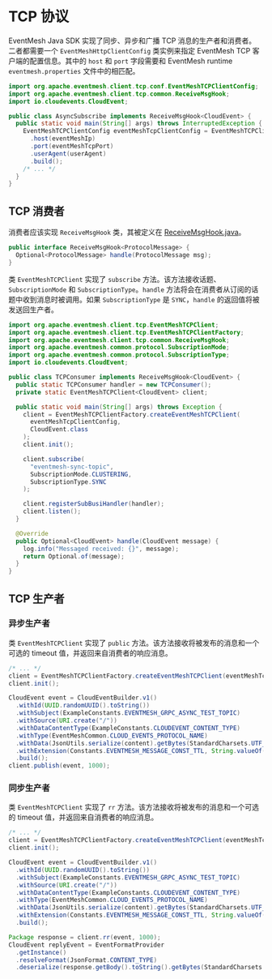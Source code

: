 # TCP 协议

EventMesh Java SDK 实现了同步、异步和广播 TCP 消息的生产者和消费者。 二者都需要一个 `EventMeshHttpClientConfig` 类实例来指定 EventMesh TCP 客户端的配置信息。其中的 `host` 和 `port` 字段需要和 EventMesh runtime `eventmesh.properties` 文件中的相匹配。

```java
import org.apache.eventmesh.client.tcp.conf.EventMeshTCPClientConfig;
import org.apache.eventmesh.client.tcp.common.ReceiveMsgHook;
import io.cloudevents.CloudEvent;

public class AsyncSubscribe implements ReceiveMsgHook<CloudEvent> {
  public static void main(String[] args) throws InterruptedException {
    EventMeshTCPClientConfig eventMeshTcpClientConfig = EventMeshTCPClientConfig.builder()
      .host(eventMeshIp)
      .port(eventMeshTcpPort)
      .userAgent(userAgent)
      .build();
    /* ... */
  }
}
```

## TCP 消费者

消费者应该实现 `ReceiveMsgHook` 类，其被定义在 [ReceiveMsgHook.java](https://github.com/apache/eventmesh/blob/master/eventmesh-sdk-java/src/main/java/org/apache/eventmesh/client/tcp/common/ReceiveMsgHook.java)。

```java
public interface ReceiveMsgHook<ProtocolMessage> {
  Optional<ProtocolMessage> handle(ProtocolMessage msg);
}
```

类 `EventMeshTCPClient` 实现了 `subscribe` 方法。该方法接收话题、`SubscriptionMode` 和 `SubscriptionType`。`handle` 方法将会在消费者从订阅的话题中收到消息时被调用。如果 `SubscriptionType` 是 `SYNC`，`handle` 的返回值将被发送回生产者。

```java
import org.apache.eventmesh.client.tcp.EventMeshTCPClient;
import org.apache.eventmesh.client.tcp.EventMeshTCPClientFactory;
import org.apache.eventmesh.client.tcp.common.ReceiveMsgHook;
import org.apache.eventmesh.common.protocol.SubscriptionMode;
import org.apache.eventmesh.common.protocol.SubscriptionType;
import io.cloudevents.CloudEvent;

public class TCPConsumer implements ReceiveMsgHook<CloudEvent> {
  public static TCPConsumer handler = new TCPConsumer();
  private static EventMeshTCPClient<CloudEvent> client;

  public static void main(String[] args) throws Exception {
    client = EventMeshTCPClientFactory.createEventMeshTCPClient(
      eventMeshTcpClientConfig,
      CloudEvent.class
    );
    client.init();

    client.subscribe(
      "eventmesh-sync-topic",
      SubscriptionMode.CLUSTERING,
      SubscriptionType.SYNC
    );

    client.registerSubBusiHandler(handler);
    client.listen();
  }

  @Override
  public Optional<CloudEvent> handle(CloudEvent message) {
    log.info("Messaged received: {}", message);
    return Optional.of(message);
  }
}
```

## TCP 生产者

### 异步生产者

类 `EventMeshTCPClient` 实现了 `public` 方法。该方法接收将被发布的消息和一个可选的 timeout 值，并返回来自消费者的响应消息。

```java
/* ... */
client = EventMeshTCPClientFactory.createEventMeshTCPClient(eventMeshTcpClientConfig, CloudEvent.class);
client.init();

CloudEvent event = CloudEventBuilder.v1()
  .withId(UUID.randomUUID().toString())
  .withSubject(ExampleConstants.EVENTMESH_GRPC_ASYNC_TEST_TOPIC)
  .withSource(URI.create("/"))
  .withDataContentType(ExampleConstants.CLOUDEVENT_CONTENT_TYPE)
  .withType(EventMeshCommon.CLOUD_EVENTS_PROTOCOL_NAME)
  .withData(JsonUtils.serialize(content).getBytes(StandardCharsets.UTF_8))
  .withExtension(Constants.EVENTMESH_MESSAGE_CONST_TTL, String.valueOf(4 * 1000))
  .build();
client.publish(event, 1000);
```

### 同步生产者

类 `EventMeshTCPClient` 实现了 `rr` 方法。该方法接收将被发布的消息和一个可选的 timeout 值，并返回来自消费者的响应消息。

```java
/* ... */
client = EventMeshTCPClientFactory.createEventMeshTCPClient(eventMeshTcpClientConfig, CloudEvent.class);
client.init();

CloudEvent event = CloudEventBuilder.v1()
  .withId(UUID.randomUUID().toString())
  .withSubject(ExampleConstants.EVENTMESH_GRPC_ASYNC_TEST_TOPIC)
  .withSource(URI.create("/"))
  .withDataContentType(ExampleConstants.CLOUDEVENT_CONTENT_TYPE)
  .withType(EventMeshCommon.CLOUD_EVENTS_PROTOCOL_NAME)
  .withData(JsonUtils.serialize(content).getBytes(StandardCharsets.UTF_8))
  .withExtension(Constants.EVENTMESH_MESSAGE_CONST_TTL, String.valueOf(4 * 1000))
  .build();

Package response = client.rr(event, 1000);
CloudEvent replyEvent = EventFormatProvider
  .getInstance()
  .resolveFormat(JsonFormat.CONTENT_TYPE)
  .deserialize(response.getBody().toString().getBytes(StandardCharsets.UTF_8));
```
